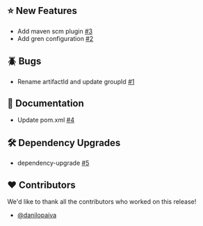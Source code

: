 ## :star: New Features

- Add maven scm plugin [#3](https://github.com/danilopaiva/gren-demo/pull/3)
- Add gren configuration [#2](https://github.com/danilopaiva/gren-demo/pull/2)

## :beetle: Bugs

- Rename artifactId and update groupId [#1](https://github.com/danilopaiva/gren-demo/pull/1)

## :notebook_with_decorative_cover: Documentation

- Update pom.xml [#4](https://github.com/danilopaiva/gren-demo/pull/4)

## :hammer_and_wrench: Dependency Upgrades

- dependency-upgrade [#5](https://github.com/danilopaiva/gren-demo/pull/5)

## :heart: Contributors

We'd like to thank all the contributors who worked on this release!

- [@danilopaiva](https://github.com/danilopaiva)
